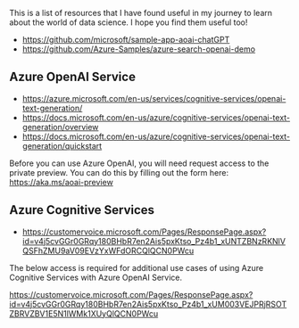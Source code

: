 This is a list of resources that I have found useful in my journey to learn about the world of data science. I hope you find them useful too!

- https://github.com/microsoft/sample-app-aoai-chatGPT
- https://github.com/Azure-Samples/azure-search-openai-demo

## Azure OpenAI Service

- https://azure.microsoft.com/en-us/services/cognitive-services/openai-text-generation/
- https://docs.microsoft.com/en-us/azure/cognitive-services/openai-text-generation/overview
- https://docs.microsoft.com/en-us/azure/cognitive-services/openai-text-generation/quickstart

Before you can use Azure OpenAI, you will need request access to the private preview. You can do this by filling out the form here: https://aka.ms/aoai-preview

## Azure Cognitive Services

- https://customervoice.microsoft.com/Pages/ResponsePage.aspx?id=v4j5cvGGr0GRqy180BHbR7en2Ais5pxKtso_Pz4b1_xUNTZBNzRKNlVQSFhZMU9aV09EVzYxWFdORCQlQCN0PWcu

The below access is required for additional use cases of using Azure Cognitive Services with Azure OpenAI Service.

https://customervoice.microsoft.com/Pages/ResponsePage.aspx?id=v4j5cvGGr0GRqy180BHbR7en2Ais5pxKtso_Pz4b1_xUM003VEJPRjRSOTZBRVZBV1E5N1lWMk1XUyQlQCN0PWcu 